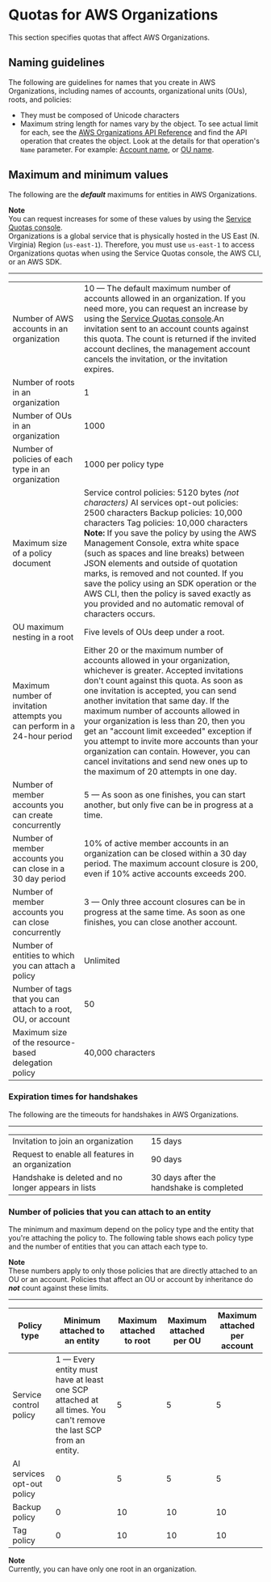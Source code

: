 # Quotas for AWS Organizations<a name="orgs_reference_limits"></a>

This section specifies quotas that affect AWS Organizations\.

## Naming guidelines<a name="name-limits"></a>

The following are guidelines for names that you create in AWS Organizations, including names of accounts, organizational units \(OUs\), roots, and policies:
+ They must be composed of Unicode characters
+ Maximum string length for names vary by the object\. To see actual limit for each, see the [AWS Organizations API Reference](https://docs.aws.amazon.com/organizations/latest/APIReference/) and find the API operation that creates the object\. Look at the details for that operation's `Name` parameter\. For example: [Account name](https://docs.aws.amazon.com/organizations/latest/APIReference/API_CreateAccount.html#organizations-CreateAccount-request-AccountName), or [OU name](https://docs.aws.amazon.com/organizations/latest/APIReference/API_CreateOrganizationalUnit.html#organizations-CreateOrganizationalUnit-request-Name)\.

## Maximum and minimum values<a name="min-max-values"></a>

The following are the ***default*** maximums for entities in AWS Organizations\. 

**Note**  
You can request increases for some of these values by using the [Service Quotas console](https://console.aws.amazon.com/servicequotas/home?region=us-east-1#!/services/organizations/quotas)\.   
Organizations is a global service that is physically hosted in the US East \(N\. Virginia\) Region \(`us-east-1`\)\. Therefore, you must use `us-east-1` to access Organizations quotas when using the Service Quotas console, the AWS CLI, or an AWS SDK\.


****  

|  |  | 
| --- |--- |
|  Number of AWS accounts in an organization  |  10 — The default maximum number of accounts allowed in an organization\. If you need more, you can request an increase by using the [Service Quotas console](https://console.aws.amazon.com/servicequotas/home?region=us-east-1#!/services/organizations/quotas)\.An invitation sent to an account counts against this quota\. The count is returned if the invited account declines, the management account cancels the invitation, or the invitation expires\. | 
|  Number of roots in an organization  |  1  | 
|  Number of OUs in an organization  |  1000  | 
|  Number of policies of each type in an organization  |  1000 per policy type  | 
|  Maximum size of a policy document  |  Service control policies: 5120 bytes *\(not characters\)* AI services opt\-out policies: 2500 characters Backup policies: 10,000 characters Tag policies: 10,000 characters **Note:** If you save the policy by using the AWS Management Console, extra white space \(such as spaces and line breaks\) between JSON elements and outside of quotation marks, is removed and not counted\. If you save the policy using an SDK operation or the AWS CLI, then the policy is saved exactly as you provided and no automatic removal of characters occurs\.   | 
|  OU maximum nesting in a root  |  Five levels of OUs deep under a root\.  | 
|  Maximum number of invitation attempts you can perform in a 24\-hour period  |  Either 20 or the maximum number of accounts allowed in your organization, whichever is greater\. Accepted invitations don't count against this quota\. As soon as one invitation is accepted, you can send another invitation that same day\. If the maximum number of accounts allowed in your organization is less than 20, then you get an "account limit exceeded" exception if you attempt to invite more accounts than your organization can contain\. However, you can cancel invitations and send new ones up to the maximum of 20 attempts in one day\.  | 
|  Number of member accounts you can create concurrently  |  5 — As soon as one finishes, you can start another, but only five can be in progress at a time\.  | 
| Number of member accounts you can close in a 30 day period | 10% of active member accounts in an organization can be closed within a 30 day period\. The maximum account closure is 200, even if 10% active accounts exceeds 200\. | 
| Number of member accounts you can close concurrently | 3 — Only three account closures can be in progress at the same time\. As soon as one finishes, you can close another account\.  | 
|  Number of entities to which you can attach a policy  |  Unlimited  | 
|  Number of tags that you can attach to a root, OU, or account  |  50  | 
| Maximum size of the resource\-based delegation policy |  40,000 characters | 

### Expiration times for handshakes<a name="min-max-handshakes"></a>

The following are the timeouts for handshakes in AWS Organizations\.


****  

|  |  | 
| --- |--- |
|  Invitation to join an organization  |  15 days  | 
|  Request to enable all features in an organization  |  90 days  | 
|  Handshake is deleted and no longer appears in lists  |  30 days after the handshake is completed  | 

### Number of policies that you can attach to an entity<a name="min-max-policies"></a>

The minimum and maximum depend on the policy type and the entity that you're attaching the policy to\. The following table shows each policy type and the number of entities that you can attach each type to\.

**Note**  
These numbers apply to only those policies that are directly attached to an OU or an account\. Policies that affect an OU or account by inheritance do ***not*** count against these limits\.


****  

| Policy type | Minimum attached to an entity | Maximum attached to root | Maximum attached per OU | Maximum attached per account | 
| --- | --- | --- | --- | --- | 
| Service control policy | 1 — Every entity must have at least one SCP attached at all times\. You can't remove the last SCP from an entity\. | 5 | 5 | 5 | 
| AI services opt\-out policy | 0 | 5 | 5 | 5 | 
| Backup policy | 0 | 10 | 10 | 10 | 
| Tag policy | 0 | 10 | 10 | 10 | 

**Note**  
Currently, you can have only one root in an organization\.